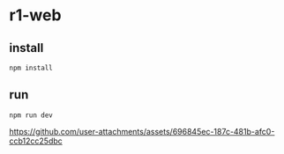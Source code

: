 # r1-web

## install
`npm install`

## run
`npm run dev`


https://github.com/user-attachments/assets/696845ec-187c-481b-afc0-ccb12cc25dbc

